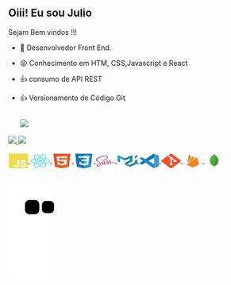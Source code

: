 ## Oiii! Eu sou Julio 

Sejam Bem vindos !!!


- 🌱 Desenvolvedor Front End.
- 😜 Conhecimento em HTM, CSS,Javascript e React
- 👍 consumo de API REST
- 👍 Versionamento de Código Git

   ##
  


  <a href="https://www.linkedin.com/in/j%C3%BAlio-c%C3%A9sar-da-silva-frontend/" target="_blank"><img src="https://img.shields.io/badge/-LinkedIn-%230077B5?style=for-the-badge&logo=linkedin&logoColor=white" target="_blank"></a> 




 <div>
  <a href="https://github.com/JulioSilvaa">
  <img height="180em" src="https://github-readme-stats.vercel.app/api?username=JulioSilvaa&show_icons=true&theme=dracula&include_all_commits=true&count_private=true&hide_shell"/>
  <img height="180em" src="https://github-readme-stats.vercel.app/api/top-langs/?username=JulioSilvaa&layout=compact&langs_count=4&theme=dracula"/>
</div>
  
  <div style="display: inline_block"><br>
  <img align="center" alt="julio-Js" height="30" width="40" src="https://raw.githubusercontent.com/devicons/devicon/master/icons/javascript/javascript-plain.svg">
  
  <img align="center" alt="julio-React" height="30" width="40" src="https://raw.githubusercontent.com/devicons/devicon/master/icons/react/react-original.svg">
  <img align="center" alt="julio-HTML" height="30" width="40" src="https://raw.githubusercontent.com/devicons/devicon/master/icons/html5/html5-original.svg">
  <img align="center" alt="julio-CSS" height="30" width="40" src="https://raw.githubusercontent.com/devicons/devicon/master/icons/css3/css3-original.svg"> 
  <img align="center" alt="julio-CSS" height="30" width="40" src="https://raw.githubusercontent.com/devicons/devicon/master/icons/sass/sass-original.svg">
   <img align="center" alt="julio-CSS" height="30" width="40" src="https://raw.githubusercontent.com/devicons/devicon/master/icons/materialui/materialui-original.svg"> 
  <img align="center" alt="julio-CSS" height="30" width="40" src="https://raw.githubusercontent.com/devicons/devicon/master/icons/vscode/vscode-original.svg">
    <img align="center" alt="julio-CSS" height="30" width="40" src="https://raw.githubusercontent.com/devicons/devicon/master/icons/git/git-original.svg">
   <img align="center" alt="julio-CSS" height="30" width="40" src="https://raw.githubusercontent.com/devicons/devicon/master/icons/firebase/firebase-plain.svg">
   <img align="center" alt="julio-CSS" height="30" width="40" src="https://raw.githubusercontent.com/devicons/devicon/master/icons/mongodb/mongodb-original.svg">
  </div>
  
  ##
  

  
   ![Snake animation](https://github.com/JulioSilvaa/JulioSilvaa/blob/output/github-contribution-grid-snake.svg)
  

   
 
 
